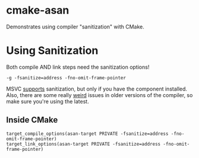 # cmake-asan

Demonstrates using compiler "sanitization" with CMake.

# Using Sanitization

Both compile AND link steps need the sanitization options!

```
-g -fsanitize=address -fno-omit-frame-pointer
```

MSVC [supports](https://learn.microsoft.com/en-us/cpp/sanitizers/asan?view=msvc-170)
sanitization, but only if you have the component installed. Also, there are some
really [weird](https://developercommunity.visualstudio.com/t/enabled-asan-address-sanitizer-for-x64-build-cause/1139763)
issues in older versions of the compiler, so make sure you're using the latest.

## Inside CMake

```
target_compile_options(asan-target PRIVATE -fsanitize=address -fno-omit-frame-pointer)
target_link_options(asan-target PRIVATE -fsanitize=address -fno-omit-frame-pointer)
```
